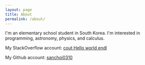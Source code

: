 ```yaml
---
layout: page
title: About
permalink: /about/
---
```

I'm an elementary school student in South Korea. I'm interested in programming, astronomy, physics, and calculus.

My StackOverflow account:
[cout Hello world endl](https://stackoverflow.com/users/15543476/cout-hello-world-endl)

My Github account:
[sanchoi0310](https://github.com/sanchoi0310)


